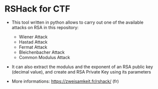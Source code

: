 # RSHack for CTF

* This tool written in python allows to carry out one of the available attacks on RSA in this repository:

	* Wiener Attack
	* Hastad Attack
	* Fermat Attack
	* Bleichenbacher Attack
	* Common Modulus Attack

* It can also extract the modulus and the exponent of an RSA public key (decimal value), and create and RSA Private Key using its parameters

* More informations: https://zweisamkeit.fr/rshack/ (fr)
